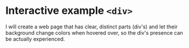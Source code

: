 # Interactive example `<div>`

I will create a web page that has clear, distinct parts (div's) and let their background change colors when hovered over, so the div's presence can be actually experienced.